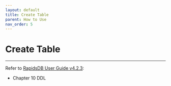 ```yaml
---
layout: default
title: Create Table
parent: How to Use
nav_order: 5
---
```


# Create Table

---

Refer to [RapidsDB User Guide v4.2.3](../downloads/RapidsDB_User_Guide_Release_v4.2.3.pdf):

* Chapter 10 DDL

